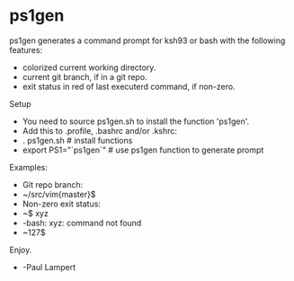 ps1gen
======
ps1gen generates a command prompt for ksh93 or bash with the following features:
* colorized current working directory.
* current git branch, if in a git repo.
* exit status in red of last executerd command, if non-zero.

Setup
* You need to source ps1gen.sh to install the function 'ps1gen'.
* Add this to .profile, .bashrc and/or .kshrc:
*  . ps1gen.sh               # install functions
*  export PS1="\`ps1gen\`"   # use ps1gen function to generate prompt

Examples:
* Git repo branch:
*   ~/src/vim{master}$ 
* Non-zero exit status:
*   ~$ xyz
*   -bash: xyz: command not found
*   ~127$ 

Enjoy.
* -Paul Lampert
